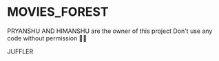 # MOVIES_FOREST

PRYANSHU AND HIMANSHU are the owner of this project
Don't use any code without permission 🎉😎

JUFFLER
